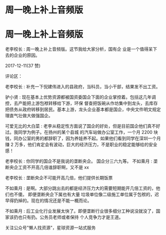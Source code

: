 # 周一晚上补上音频版

# 周一晚上补上音频版

老李校长 : 周一晚上补上音频版。这节我给大家分析，国有企 业是一个值得呆下去的企业的原因。

2017-12-11(37 赞)

评论区：

老李校长 : 补充一下倪建伟进入的县政府，当科员，当小干部，结果发不出工资。

驴小贤 : 现在基本上优势资源都被国资委国企下面的企业掌控着。包括这几年调控，去产能把上游包袱转移给下游，环保 督查把饭碗从作坊集中到龙头，去库存把债务从政府转移到居民。基本上游，龙头企业基本都是国企，中央文件明文规定 理直气壮做大做强国企。

可爱无比的大白菜 : 老李从稳定性方面说了国企的好处，但是目前国企他们真不好过。我同学为例子。在扬州的某个县城 的汽车站做办公室工作，一个月 2200 块钱，同办公室的男的都辞职了，因为养娃养不起。如果他们看到同学在深圳一个月 赚 2 万多，他们肯定会有波动，巨大的经济压力，不是职业的稳定能够给的安全感！

老李校长 : 你同学的国企不是我说的垄断央企。 国企分三六九等。 不如乘月 : 垄断央企工资不开高几倍谁辞职啊，又不是 xx

老李校长 : 垄断央企不可能开高几倍，他们提供长期饭票

不如乘月 : 是啊。大部分跳出去的都是经济压力大的需要短期能开几倍工资的，他们也不傻。 即便垄断央企下属也有大量 垃圾单位像二级施工单位属于包袱的，迟早得扔掉的。现在的情况还是不能一概而论。

不如乘月 : 后工业化行业发展太快了。即便垄断行业很多细分工种说没就没了，国家该扔也只有扔。公务员老师或者保持 个人竞争力才是王道。

关注公众号"懒人找资源"，星球资源一站式服务